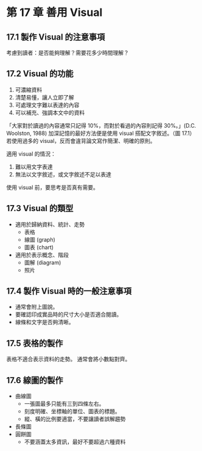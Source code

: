 # 第 17 章 善用 Visual

## 17.1 製作 Visual 的注意事項

考慮到讀者：是否能夠理解？需要花多少時間理解？

## 17.2 Visual 的功能

1. 可濃縮資料
2. 清楚易懂，讓人立即了解
3. 可處理文字難以表達的內容
4. 可以補充、強調本文中的資料

「大家對於讀過的內容通常只記得 10%，而對於看過的內容則記得 30%。」(D.C. Woolston, 1988)
加深記憶的最好方法便是使用 visual 搭配文字敘述。（圖 17.1）
若使用過多的 visual，反而會違背論文寫作簡潔、明確的原則。

適用 visual 的情況：
1. 難以用文字表達
2. 無法以文字敘述，或文字敘述不足以表達

使用 visual 前，要思考是否真有需要。

## 17.3 Visual 的類型

* 適用於歸納資料、統計、走勢
  * 表格
  * 線圖 (graph)
  * 圖表 (chart)
* 適用於表示概念、階段
  * 圖解 (diagram)
  * 照片

## 17.4 製作 Visual 時的一般注意事項

* 通常會附上圖說。
* 要確認印成實品時的尺寸大小是否適合閱讀。
* 線條和文字是否夠清晰。

## 17.5 表格的製作

表格不適合表示資料的走勢。
通常會將小數點對齊。

## 17.6 線圖的製作

* 曲線圖
  * 一張圖最多只能有三到四條左右。
  * 刻度明確、坐標軸的單位、圖表的標題。
  * 縱、橫的比例要適當，不要讓讀者誤解趨勢
* 長條圖
* 圓餅圖
  * 不要涵蓋太多資訊，最好不要超過六種資料
